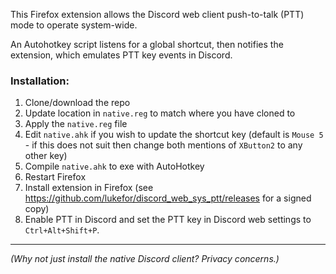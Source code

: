 This Firefox extension allows the Discord web client push-to-talk (PTT) mode to operate system-wide.

An Autohotkey script listens for a global shortcut, then notifies the extension, which emulates PTT key events in Discord.

### Installation:

1. Clone/download the repo
1. Update location in `native.reg` to match where you have cloned to
1. Apply the `native.reg` file
1. Edit `native.ahk` if you wish to update the shortcut key (default is `Mouse 5` - if this does not suit then change both mentions of `XButton2` to any other key)
1. Compile `native.ahk` to exe with AutoHotkey
1. Restart Firefox
1. Install extension in Firefox (see https://github.com/lukefor/discord_web_sys_ptt/releases for a signed copy)
1. Enable PTT in Discord and set the PTT key in Discord web settings to `Ctrl+Alt+Shift+P`.

---

*(Why not just install the native Discord client? Privacy concerns.)*
